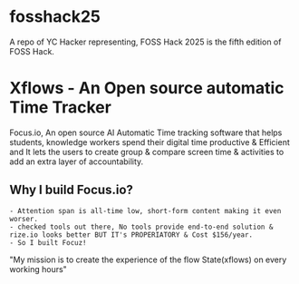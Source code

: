 # fosshack25
A repo of YC Hacker representing, FOSS Hack 2025 is the fifth edition of FOSS Hack.



# Xflows - An Open source automatic Time Tracker

Focus.io, An open source AI Automatic Time tracking software that helps students, knowledge workers spend their digital time productive & Efficient and It lets the users to create group & compare screen time & activities to add an extra layer of accountability.

## Why I build Focus.io?
	- Attention span is all-time low, short-form content making it even worser.
	- checked tools out there, No tools provide end-to-end solution & rize.io looks better BUT IT's PROPERIATORY & Cost $156/year. 
	- So I built Focuz! 


"My mission is to create the experience of the flow State(xflows) on every working hours"
